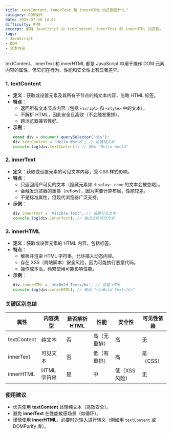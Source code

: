 ```yaml
---
title: textContent、innerText 和 innerHTML 的区别是什么？
category: DOM操作
date: 2025-07-08 14:47
difficulty: 中等
excerpt: 解释 JavaScript 中 textContent、innerText 和 innerHTML 的区别。
tags:
- JavaScript
- DOM
- 文本内容
---
```

textContent、innerText 和 innerHTML 都是 JavaScript 中用于操作 DOM 元素内容的属性，但它们在行为、性能和安全性上有显著差异。

### 1. textContent

- **定义**：获取或设置元素及其所有子节点的纯文本内容，忽略 HTML 标签。
- **特点**：
  - 返回所有文本节点内容（包括 `<script>` 和 `<style>` 中的文本）。
  - 不解析 HTML，因此安全且高效（不会触发重排）。
  - 跨浏览器兼容性好。
- **示例**：
  ```javascript
  const div = document.querySelector('div');
  div.textContent = 'Hello World'; // 设置纯文本
  console.log(div.textContent); // 输出 "Hello World"
  ```

### 2. innerText

- **定义**：获取或设置元素的可见文本内容，受 CSS 样式影响。
- **特点**：
  - 只返回用户可见的文本（隐藏元素如 `display: none` 的文本会被忽略）。
  - 会触发浏览器的重排（reflow），因为需要计算布局，性能较差。
  - 不是标准属性，但现代浏览器广泛支持。
- **示例**：
  ```javascript
  div.innerText = 'Visible Text'; // 设置可见文本
  console.log(div.innerText); // 输出当前可见文本
  ```

### 3. innerHTML

- **定义**：获取或设置元素的 HTML 内容，包括标签。
- **特点**：
  - 解析并渲染 HTML 字符串，允许插入动态内容。
  - 存在 XSS（跨站脚本）安全风险，因为可能执行恶意代码。
  - 操作成本高，频繁使用可能影响性能。
- **示例**：
  ```javascript
  div.innerHTML = '<b>Bold Text</b>'; // 设置 HTML
  console.log(div.innerHTML); // 输出 "<b>Bold Text</b>"
  ```

### 关键区别总结

| 属性        | 内容类型      | 是否解析 HTML | 性能       | 安全性     | 可见性依赖 |
|-------------|---------------|---------------|------------|------------|------------|
| textContent | 纯文本        | 否            | 高（无重排）| 高         | 无         |
| innerText   | 可见文本      | 否            | 低（有重排）| 高         | 是（CSS）  |
| innerHTML   | HTML 字符串   | 是            | 中         | 低（XSS风险）| 无         |

### 使用建议

- 优先使用 **textContent** 处理纯文本（高效安全）。
- 避免 **innerText** 在性能敏感场景（如循环）。
- 谨慎使用 **innerHTML**，必要时对输入进行转义（例如用 `textContent` 或 DOMPurify 库）。

